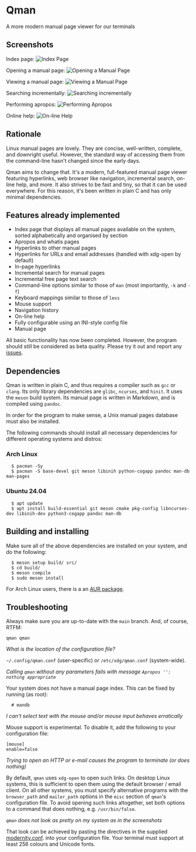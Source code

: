# Qman
A more modern manual page viewer for our terminals

## Screenshots

Index page:
![Index Page](/screenshots/qman_index.png)

Opening a manual page:
![Opening a Manual Page](/screenshots/qman_open.png)

Viewing a manual page:
![Viewing a Manual Page](/screenshots/qman_man.png)

Searching incrementally:
![Searching incrementally](/screenshots/qman_search.png)

Performing apropos:
![Performing Apropos](/screenshots/qman_apropos.png)

Online help:
![On-line Help](/screenshots/qman_help.png)

## Rationale
Linux manual pages are lovely. They are concise, well-written, complete, and
downright useful. However, the standard way of accessing them from the
command-line hasn't changed since the early days.

Qman aims to change that. It's a modern, full-featured manual page viewer
featuring hyperlinks, web browser like navigation, incremental search, on-line
help, and more. It also strives to be fast and tiny, so that it can be used
everywhere. For this reason, it's been written in plain C and has only minimal
dependencies.

## Features already implemented
- Index page that displays all manual pages available on the system, sorted
  alphabetically and organised by section
- Apropos and whatis pages
- Hyperlinks to other manual pages
- Hyperlinks for URLs and email addresses (handled with xdg-open by default)
- In-page hyperlinks
- Incremental search for manual pages
- Incremental free page text search
- Command-line options similar to those of `man` (most importantly, `-k` and
  `-f`)
- Keyboard mappings similar to those of `less`
- Mouse support
- Navigation history
- On-line help
- Fully configurable using an INI-style config file
- Manual page

All basic functionality has now been completed. However, the program should
still be considered as beta quality. Please try it out and report any
[issues](https://github.com/plp13/qman/issues).

## Dependencies
Qman is written in plain C, and thus requires a compiler such as `gcc` or
`clang`. Its only library dependencies are `glibc`, `ncurses`, and `hinit`. It
uses the `meson` build system. Its manual page is written in Markdown, and is
compiled using `pandoc`.

In order for the program to make sense, a Unix manual pages database must also
be installed.

The following commands should install all necessary dependencies for different
operating systems and distros:

### Arch Linux

```
  $ pacman -Sy
  $ pacman -S base-devel git meson libinih python-cogapp pandoc man-db man-pages
```

### Ubuntu 24.04

```
  $ apt update
  $ apt install build-essential git meson cmake pkg-config libncurses-dev libinih-dev python3-cogapp pandoc man-db
```

## Building and installing
Make sure all of the above dependencies are installed on your system, and do the
following:

```
  $ meson setup build/ src/
  $ cd build/
  $ meson compile
  $ sudo meson install
```

For Arch Linux users, there is a an [AUR package](https://aur.archlinux.org/packages/qman-git).

## Troubleshooting
Always make sure you are up-to-date with the `main` branch. And, of course,
RTFM:

```
qman qman
```

*What is the location of the configuration file?*

`~/.config/qman.conf` (user-specific) or `/etc/xdg/qman.conf` (system-wide).

*Calling `qman` without any parameters fails with message `Apropos '': nothing
appropriate`*

Your system does not have a manual page index. This can be fixed by running (as
root):

```
  # mandb
```

*I can't select text with the mouse and/or mouse input behaves erratically*

Mouse support is experimental. To disable it, add the following to your
configuration file:

```
[mouse]
enable=false
```

*Trying to open an HTTP or e-mail causes the program to terminate (or does
nothing)*

By default, `qman` uses `xdg-open` to open such links. On desktop Linux systems,
this is sufficient to open them using the default browser / email client. On all
other systems, you must specify alternative programs with the `browser_path` and
`mailer_path` options in the `misc` section of `qman`'s configuration file.
To avoid opening such links altogether, set both options to a command that does
nothing, e.g. `/usr/bin/false`.

*`qman` does not look as pretty on my system as in the screenshots*

That look can be achieved by pasting the directives in the supplied
[modernity.conf](https://github.com/plp13/qman/blob/main/config/modernity.conf).
into your configuration file. Your terminal must support at least 256 colours
and Unicode fonts.
